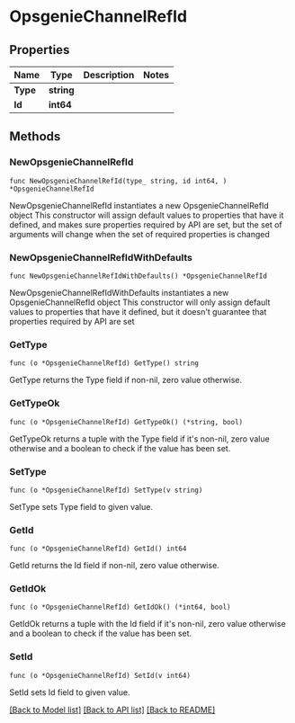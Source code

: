 # OpsgenieChannelRefId

## Properties

Name | Type | Description | Notes
------------ | ------------- | ------------- | -------------
**Type** | **string** |  | 
**Id** | **int64** |  | 

## Methods

### NewOpsgenieChannelRefId

`func NewOpsgenieChannelRefId(type_ string, id int64, ) *OpsgenieChannelRefId`

NewOpsgenieChannelRefId instantiates a new OpsgenieChannelRefId object
This constructor will assign default values to properties that have it defined,
and makes sure properties required by API are set, but the set of arguments
will change when the set of required properties is changed

### NewOpsgenieChannelRefIdWithDefaults

`func NewOpsgenieChannelRefIdWithDefaults() *OpsgenieChannelRefId`

NewOpsgenieChannelRefIdWithDefaults instantiates a new OpsgenieChannelRefId object
This constructor will only assign default values to properties that have it defined,
but it doesn't guarantee that properties required by API are set

### GetType

`func (o *OpsgenieChannelRefId) GetType() string`

GetType returns the Type field if non-nil, zero value otherwise.

### GetTypeOk

`func (o *OpsgenieChannelRefId) GetTypeOk() (*string, bool)`

GetTypeOk returns a tuple with the Type field if it's non-nil, zero value otherwise
and a boolean to check if the value has been set.

### SetType

`func (o *OpsgenieChannelRefId) SetType(v string)`

SetType sets Type field to given value.


### GetId

`func (o *OpsgenieChannelRefId) GetId() int64`

GetId returns the Id field if non-nil, zero value otherwise.

### GetIdOk

`func (o *OpsgenieChannelRefId) GetIdOk() (*int64, bool)`

GetIdOk returns a tuple with the Id field if it's non-nil, zero value otherwise
and a boolean to check if the value has been set.

### SetId

`func (o *OpsgenieChannelRefId) SetId(v int64)`

SetId sets Id field to given value.



[[Back to Model list]](../README.md#documentation-for-models) [[Back to API list]](../README.md#documentation-for-api-endpoints) [[Back to README]](../README.md)


